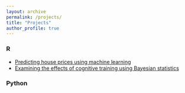 ```yaml
---
layout: archive
permalink: /projects/
title: "Projects"
author_profile: true
---
```


### R
* [Predicting house prices using machine learning](http://rpubs.com/dfellman/houseprices/)
* [Examining the effects of cognitive training using Bayesian statistics](http://rpubs.com/dfellman/bayes)


### Python
